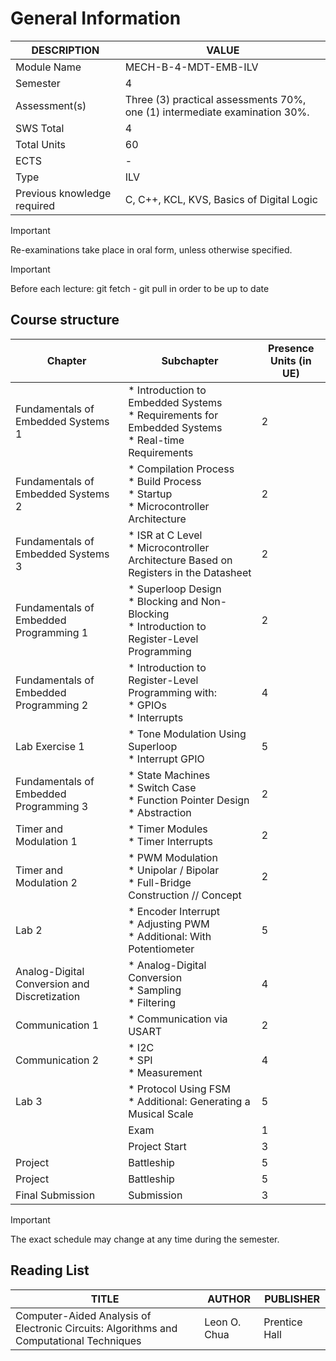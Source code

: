 


# General Information

| DESCRIPTION   | VALUE                                                                      |
|---------------|----------------------------------------------------------------------------|
| Module Name   | MECH-B-4-MDT-EMB-ILV                                                       |
| Semester      | 4                                                                          |
| Assessment(s) | Three (3) practical assessments 70%, one (1) intermediate examination 30%. |
| SWS Total     | 4                                                                          |
| Total Units   | 60                                                                         |
| ECTS          | -                                                                          |
| Type          | ILV                                                                        |
| Previous knowledge required | C, C++, KCL, KVS, Basics of Digital Logic |

> [!IMPORTANT]
> Re-examinations take place in oral form, unless otherwise specified.

> [!IMPORTANT]
> Before each lecture: git fetch - git pull in order to be up to date


## Course structure

| Chapter                                      | Subchapter                                                                                            | Presence Units (in UE) |
|----------------------------------------------|-------------------------------------------------------------------------------------------------------|------------------------|
| Fundamentals of Embedded Systems 1           | * Introduction to Embedded Systems<br>* Requirements for Embedded Systems<br>* Real-time Requirements | 2                      |
| Fundamentals of Embedded Systems 2           | * Compilation Process<br>* Build Process<br>* Startup<br>* Microcontroller Architecture               | 2                      |
| Fundamentals of Embedded Systems 3           | * ISR at C Level<br>* Microcontroller Architecture Based on Registers in the Datasheet            | 2                      |
| Fundamentals of Embedded Programming 1       | * Superloop Design<br>* Blocking and Non-Blocking<br>* Introduction to Register-Level Programming     | 2                      |
| Fundamentals of Embedded Programming 2       | * Introduction to Register-Level Programming with:<br>* GPIOs<br>* Interrupts                         | 4                      |
| Lab Exercise 1                               | * Tone Modulation Using Superloop<br>* Interrupt GPIO                                                 | 5                      |
| Fundamentals of Embedded Programming 3       | * State Machines<br>* Switch Case<br>* Function Pointer Design<br>* Abstraction                       | 2                      |
| Timer and Modulation 1                       | * Timer Modules<br>* Timer Interrupts                                                                 | 2                      |
| Timer and Modulation 2                       | * PWM Modulation<br>* Unipolar / Bipolar<br>* Full-Bridge Construction // Concept                     | 2                      |
| Lab 2                                        | * Encoder Interrupt<br>* Adjusting PWM<br>* Additional: With Potentiometer                            | 5                      |
| Analog-Digital Conversion and Discretization | * Analog-Digital Conversion<br>* Sampling<br>* Filtering                                              | 4                      |
| Communication 1                              | * Communication via USART                                                                             | 2                      |
| Communication 2                              | * I2C<br>* SPI<br>* Measurement                                                                       | 4                      |
| Lab 3                                        | * Protocol Using FSM<br>* Additional: Generating a Musical Scale                                      | 5                      |
|                                              | Exam                                                                                                  | 1                      |
|                                              | Project Start                                                                                         | 3                      |
| Project                                      | Battleship                                                                                            | 5                      |
| Project                                      | Battleship                                                                                            | 5                      |
| Final Submission                             | Submission                                                                                            | 3                      |


> [!IMPORTANT]
> The exact schedule may change at any time during the semester.

## Reading List
| TITLE                                                                                   | AUTHOR       | PUBLISHER     |
|-----------------------------------------------------------------------------------------|--------------|---------------|
| Computer-Aided Analysis of Electronic Circuits: Algorithms and Computational Techniques | Leon O. Chua | Prentice Hall |
